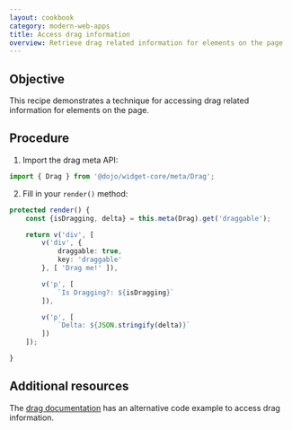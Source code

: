 ```yaml
---
layout: cookbook
category: modern-web-apps
title: Access drag information
overview: Retrieve drag related information for elements on the page
---
```


## Objective

This recipe demonstrates a technique for accessing drag related information for elements on the page.

## Procedure

1. Import the drag meta API:

```ts
import { Drag } from '@dojo/widget-core/meta/Drag';
```

2. Fill in your `render()` method:

```ts
protected render() {
    const {isDragging, delta} = this.meta(Drag).get('draggable');

    return v('div', [
        v('div', {
            draggable: true,
            key: 'draggable'
        }, [ 'Drag me!' ]),

        v('p', [
            `Is Dragging?: ${isDragging}`
        ]),

        v('p', [
            `Delta: ${JSON.stringify(delta)}`
        ])
    ]);

}
```

## Additional resources

The [drag documentation](https://github.com/dojo/widget-core#drag) has an alternative code example to access drag information.